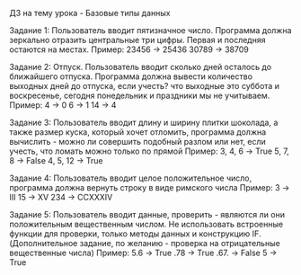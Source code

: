 ДЗ на тему урока - Базовые типы данных

Задание 1:
Пользователь вводит пятизначное число. Программа должна зеркально отразить центральные три цифры. Первая и последняя остаются на местах.
Пример:
23456 -> 25436
30789 -> 38709

Задание 2:
Отпуск. Пользователь вводит сколько дней осталось до ближайшего отпуска. Программа должна вывести количество выходных дней до отпуска, если учесть? что выходные это суббота и воскресенье, сегодня понедельник и праздники мы не учитываем.
Пример:
4 -> 0
6 -> 1
14 -> 4

Задание 3:
Пользователь вводит длину и ширину плитки шоколада, а также размер куска, который хочет отломить, программа должна вычислить - можно ли совершить подобный разлом или нет, если учесть, что ломать можно только по прямой
Пример:
3, 4, 6 -> True
5, 7, 8 -> False
4, 5, 12 -> True

Задание 4:
Пользователь вводит целое положительное число, программа должна вернуть строку в виде римского числа
Пример:
3 -> III
15 -> XV
234 -> CCXXXIV

Задание 5:
Пользователь вводит данные, проверить - являются ли они положительным вещественным числом. Не использовать встроенные функции для проверки, только методы данных и конструкцию IF. (Дополнительное задание, по желанию - проверка на отрицательные вещественные числа)
Пример:
5.6 -> True
.78 -> True
.67. -> False
5 -> True